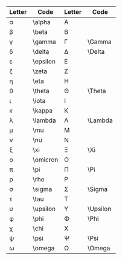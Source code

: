 | Letter       | Code     | Letter       | Code     |
|------------  |----------|------------  |----------|
| α            | \alpha   | Α            |          |
| β            | \beta    | Β            |          |
| γ            | \gamma   | Γ            | \Gamma   |
| δ            | \delta   | Δ            | \Delta   |
| ε            | \epsilon | Ε            |          |
| ζ            | \zeta    | Ζ            |          |
| η            | \eta     | Η            |          |
| θ            | \theta   | Θ            | \Theta   |
| ι            | \iota    | Ι            |          |
| κ            | \kappa   | Κ            |          |
| λ            | \lambda  | Λ            | \Lambda  |
| μ            | \mu      | Μ            |          |
| ν            | \nu      | Ν            |          |
| ξ            | \xi      | Ξ            | \Xi      |
| ο            | \omicron | Ο            |          |
| π            | \pi      | Π            | \Pi      |
| ρ            | \rho     | Ρ            |          |
| σ            | \sigma   | Σ            | \Sigma   |
| τ            | \tau     | Τ            |          |
| υ            | \upsilon | Υ            | \Upsilon |
| φ            | \phi     | Φ            | \Phi     |
| χ            | \chi     | Χ            |          |
| ψ            | \psi     | Ψ            | \Psi     |
| ω            | \omega   | Ω            | \Omega   |
